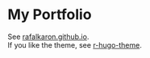 # My Portfolio

See [rafalkaron.github.io](https://rafalkaron.github.io).  
If you like the theme, see [r-hugo-theme](https://github.com/rafalkaron/r-hugo-theme).  
